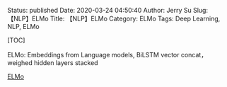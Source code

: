 Status: published
Date: 2020-03-24 04:50:40
Author: Jerry Su
Slug: 【NLP】ELMo
Title: 【NLP】ELMo
Category: ELMo
Tags:  Deep Learning, NLP, ELMo

[TOC]

ELMo: Embeddings from Language models, BiLSTM vector concat，weighed hidden layers stacked

[ELMo](http://jalammar.github.io/illustrated-bert/)
